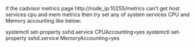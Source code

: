  if the cadvisor metrics page http://node_ip:10255/metrics can't get host services cpu and mem metrics then try set
 any of system services CPU and Memory accounting like below:

systemctl set-property sshd.service CPUAccounting=yes
 systemctl set-property sshd.service MemoryAccounting=yes
 

